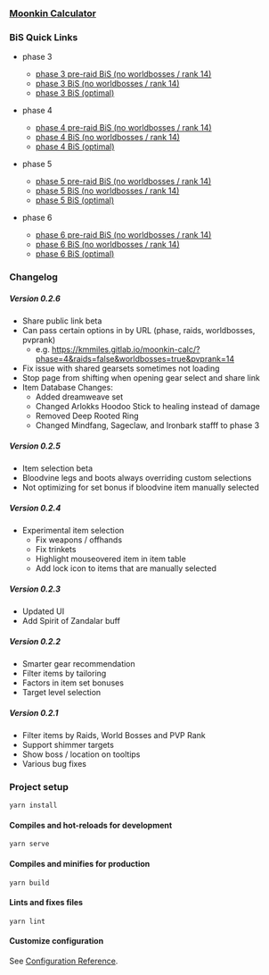 ### [Moonkin Calculator](https://kmmiles.gitlab.io/moonkin-calc/)

### BiS Quick Links
  - phase 3
    - [phase 3 pre-raid BiS (no worldbosses / rank 14)](https://kmmiles.gitlab.io/moonkin-calc/?phase=3&raids=false&worldbosses=false&pvprank=1)
    - [phase 3 BiS (no worldbosses / rank 14)](https://kmmiles.gitlab.io/moonkin-calc/?phase=3&raids=true&worldbosses=false&pvprank=1)
    - [phase 3 BiS (optimal)](https://kmmiles.gitlab.io/moonkin-calc/?phase=3&raids=true&worldbosses=true&pvprank=14)

  - phase 4
    - [phase 4 pre-raid BiS (no worldbosses / rank 14)](https://kmmiles.gitlab.io/moonkin-calc/?phase=4&raids=false&worldbosses=false&pvprank=1)
    - [phase 4 BiS (no worldbosses / rank 14)](https://kmmiles.gitlab.io/moonkin-calc/?phase=4&raids=true&worldbosses=false&pvprank=1)
    - [phase 4 BiS (optimal)](https://kmmiles.gitlab.io/moonkin-calc/?phase=4&raids=true&worldbosses=true&pvprank=14)

  - phase 5
    - [phase 5 pre-raid BiS (no worldbosses / rank 14)](https://kmmiles.gitlab.io/moonkin-calc/?phase=5&raids=false&worldbosses=false&pvprank=1)
    - [phase 5 BiS (no worldbosses / rank 14)](https://kmmiles.gitlab.io/moonkin-calc/?phase=5&raids=true&worldbosses=false&pvprank=1)
    - [phase 5 BiS (optimal)](https://kmmiles.gitlab.io/moonkin-calc/?phase=5&raids=true&worldbosses=true&pvprank=14)

  - phase 6
    - [phase 6 pre-raid BiS (no worldbosses / rank 14)](https://kmmiles.gitlab.io/moonkin-calc/?phase=6&raids=false&worldbosses=false&pvprank=1)
    - [phase 6 BiS (no worldbosses / rank 14)](https://kmmiles.gitlab.io/moonkin-calc/?phase=6&raids=true&worldbosses=false&pvprank=1)
    - [phase 6 BiS (optimal)](https://kmmiles.gitlab.io/moonkin-calc/?phase=6&raids=true&worldbosses=true&pvprank=14)

### Changelog

##### Version 0.2.6
  - Share public link beta
  - Can pass certain options in by URL (phase, raids, worldbosses, pvprank)
    - e.g. https://kmmiles.gitlab.io/moonkin-calc/?phase=4&raids=false&worldbosses=true&pvprank=14
  - Fix issue with shared gearsets sometimes not loading
  - Stop page from shifting when opening gear select and share link
  - Item Database Changes:
    - Added dreamweave set
    - Changed Arlokks Hoodoo Stick to healing instead of damage
    - Removed Deep Rooted Ring
    - Changed Mindfang, Sageclaw, and Ironbark stafff to phase 3

##### Version 0.2.5
  - Item selection beta
  - Bloodvine legs and boots always overriding custom selections
  - Not optimizing for set bonus if bloodvine item manually selected

##### Version 0.2.4
  - Experimental item selection
    - Fix weapons / offhands 
    - Fix trinkets
    - Highlight mouseovered item in item table
    - Add lock icon to items that are manually selected
##### Version 0.2.3
  - Updated UI
  - Add Spirit of Zandalar buff

##### Version 0.2.2
  - Smarter gear recommendation
  - Filter items by tailoring
  - Factors in item set bonuses
  - Target level selection
  
##### Version 0.2.1
  - Filter items by Raids, World Bosses and PVP Rank
  - Support shimmer targets
  - Show boss / location on tooltips
  - Various bug fixes

### Project setup
```
yarn install
```

#### Compiles and hot-reloads for development
```
yarn serve
```

#### Compiles and minifies for production
```
yarn build
```

#### Lints and fixes files
```
yarn lint
```

#### Customize configuration
See [Configuration Reference](https://cli.vuejs.org/config/).
